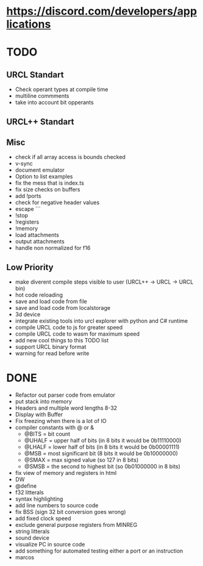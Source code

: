 # https://discord.com/developers/applications

# TODO
## URCL Standart
* Check operant types at compile time
* multiline commments
* take into account bit opperants

## URCL++ Standart

## Misc
* check if all array access is bounds checked
* v-sync
* document emulator
* Option to list examples
* fix the mess that is index.ts
* fix size checks on buffers
* add !ports
* check for negative header values
* escape ```
* !stop
* !registers
* !memory
* load attachments
* output attachments
* handle non normalized for f16

## Low Priority
* make diverent compile steps visible to user (URCL++ -> URCL -> URCL bin)
* hot code reloading
* save and load code from file
* save and load code from localstorage
* 3d device
* integrate existing tools into urcl explorer with python and C# runtime
* compile URCL code to js for greater speed
* compile URCL code to wasm for maximum speed
* add new cool things to this TODO list
* support URCL binary format
* warning for read before write

# DONE
* Refactor out parser code from emulator
* put stack into memory
* Headers and multiple word lengths 8-32
* Display with Buffer
* Fix freezing when there is a lot of IO
* compiler constants with @ or & 
    * @BITS = bit count
    * @UHALF = upper half of bits (in 8 bits it would be 0b11110000)
    * @LHALF = lower half of bits (in 8 bits it would be 0b00001111)
    * @MSB = most significant bit (8 bits it would be 0b10000000)
    * @SMAX = max signed value (so 127 in 8 bits)
    * @SMSB = the second to highest bit (so 0b01000000 in 8 bits)
* fix view of memory and registers in html
* DW
* @define
* f32 litterals
* syntax highlighting
* add line numbers to source code
* fix BSS (sign 32 bit conversion goes wrong)
* add fixed clock speed
* exclude general purpose registers from MINREG
* string litterals
* sound device
* visualize PC in source code
* add something for automated testing either a port or an instruction
* marcos
